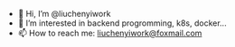 - 👋 Hi, I’m @liuchenyiwork
- 👀 I’m interested in backend progromming, k8s, docker...
- 📫 How to reach me: liuchenyiwork@foxmail.com

<!---
liuchenyiwork/liuchenyiwork is a ✨ special ✨ repository because its `README.md` (this file) appears on your GitHub profile.
You can click the Preview link to take a look at your changes.
--->
